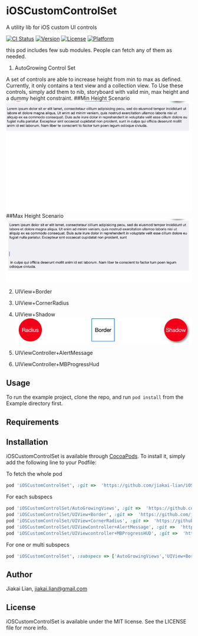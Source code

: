 # iOSCustomControlSet

A utility lib for iOS custom UI controls

[![CI Status](http://img.shields.io/travis/jiakailian/iOSCustomControlSet.svg?style=flat)](https://travis-ci.org/jiakailian/iOSCustomControlSet)
[![Version](https://img.shields.io/cocoapods/v/iOSCustomControlSet.svg?style=flat)](http://cocoapods.org/pods/iOSCustomControlSet)
[![License](https://img.shields.io/cocoapods/l/iOSCustomControlSet.svg?style=flat)](http://cocoapods.org/pods/iOSCustomControlSet)
[![Platform](https://img.shields.io/cocoapods/p/iOSCustomControlSet.svg?style=flat)](http://cocoapods.org/pods/iOSCustomControlSet)

this pod includes few sub modules. People can fetch any of them as needed.

1. AutoGrowing Control Set

A set of controls are able to increase height from min to max as defined. Currently, it only contains a text view and a collection view. 
To Use these controls, simply add them to nib, storyboard with valid min, max height and a dummy height constraint.
##Min Height Scenario
![Min Height](https://github.com/jiakai-lian/iOSCustomControlSet/blob/master/autogrow%2Bmin.png)
##Max Height Scenario
![Max Height](https://github.com/jiakai-lian/iOSCustomControlSet/blob/master/autogrow%2Bmax.png)

2. UIView+Border
3. UIView+CornerRadius
4. UIView+Shadow
![Border+Radius+Shadow](https://github.com/jiakai-lian/iOSCustomControlSet/blob/master/border%2Bradius%2Bshadow.png)

5. UIViewController+AlertMessage

6. UIViewController+MBProgressHud

## Usage

To run the example project, clone the repo, and run `pod install` from the Example directory first.

## Requirements

## Installation

iOSCustomControlSet is available through [CocoaPods](http://cocoapods.org). To install
it, simply add the following line to your Podfile:

To fetch the whole pod
```ruby
pod 'iOSCustomControlSet', :git =>  'https://github.com/jiakai-lian/iOSCustomControlSet.git'
```

For each subspecs
```ruby
pod 'iOSCustomControlSet/AutoGrowingViews', :git =>  'https://github.com/jiakai-lian/iOSCustomControlSet.git'
pod 'iOSCustomControlSet/UIView+Border', :git =>  'https://github.com/jiakai-lian/iOSCustomControlSet.git'
pod 'iOSCustomControlSet/UIView+CornerRadius', :git =>  'https://github.com/jiakai-lian/iOSCustomControlSet.git'
pod 'iOSCustomControlSet/UIViewController+AlertMessage', :git =>  'https://github.com/jiakai-lian/iOSCustomControlSet.git'
pod 'iOSCustomControlSet/UIViewcontroller+MBProgressHUD', :git =>  'https://github.com/jiakai-lian/iOSCustomControlSet.git'
```

For one or multi subspecs
```ruby
pod 'iOSCustomControlSet', :subspecs => ['AutoGrowingViews','UIView+Border','UIView+CornerRadius','UIViewController+AlertMessage','UIViewController+MBProgressHUD'], :git =>  'https://github.com/jiakai-lian/iOSCustomControlSet.git'
```

## Author

Jiakai Lian, jiakai.lian@gmail.com

## License

iOSCustomControlSet is available under the MIT license. See the LICENSE file for more info.
